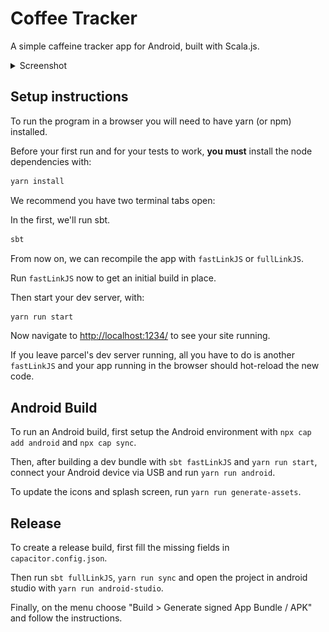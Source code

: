 # Coffee Tracker

A simple caffeine tracker app for Android, built with Scala.js.

<details><summary>Screenshot</summary>
<img src="screenshot.png"/>
</details>

## Setup instructions

To run the program in a browser you will need to have yarn (or npm) installed.

Before your first run and for your tests to work, **you must** install the node dependencies with:

```sh
yarn install
```
We recommend you have two terminal tabs open:

In the first, we'll run sbt.

```sh
sbt
```

From now on, we can recompile the app with `fastLinkJS` or `fullLinkJS`.

Run `fastLinkJS` now to get an initial build in place.

Then start your dev server, with:

```sh
yarn run start
```

Now navigate to [http://localhost:1234/](http://localhost:1234/) to see your site running.

If you leave parcel's dev server running, all you have to do is another `fastLinkJS` and your app running in the browser should hot-reload the new code.

## Android Build

To run an Android build, first setup the Android environment with `npx cap add android` and `npx cap sync`.

Then, after building a dev bundle with `sbt fastLinkJS` and `yarn run start`, connect your Android device via USB and run `yarn run android`.

To update the icons and splash screen, run `yarn run generate-assets`.

## Release

To create a release build, first fill the missing fields in `capacitor.config.json`.

Then run `sbt fullLinkJS`, `yarn run sync` and open the project in android studio with `yarn run android-studio`.

Finally, on the menu choose "Build > Generate signed App Bundle / APK" and follow the instructions.
